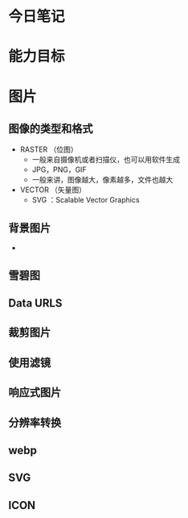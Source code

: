# 今日笔记
# 能力目标
# 图片
## 图像的类型和格式
- RASTER （位图）
  - 一般来自摄像机或者扫描仪，也可以用软件生成
  - JPG，PNG，GIF 
  - 一般来讲，图像越大，像素越多，文件也越大
- VECTOR （矢量图）
  - SVG ：Scalable Vector Graphics
## 背景图片
  - 
## 雪碧图
## Data URLS
## 裁剪图片
## 使用滤镜
## 响应式图片
## 分辨率转换
## webp
## SVG
## ICON